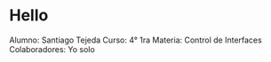 # Hello
Alumno: Santiago Tejeda
Curso: 4° 1ra
Materia: Control de Interfaces
Colaboradores: Yo solo
